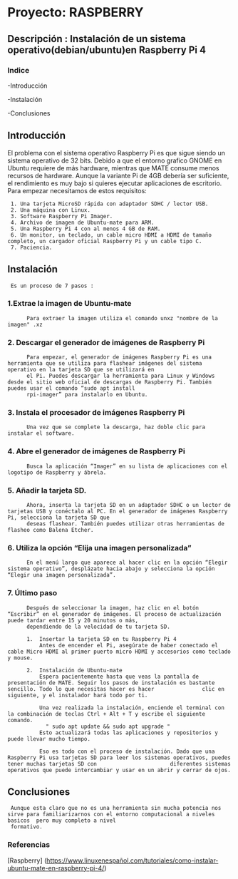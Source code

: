 # Proyecto: RASPBERRY 
## Descripción : Instalación de un sistema operativo(debian/ubuntu)en Raspberry Pi 4
### Indice
-Introducción
  

-Instalación


-Conclusiones


## Introducción
   El problema con el sistema operativo Raspberry Pi es que sigue siendo un sistema operativo de 32 bits. Debido a que el entorno grafico GNOME en Ubuntu requiere de más 
   hardware, mientras que MATE consume menos recursos de hardware. Aunque la variante Pi de 4GB debería ser suficiente, el rendimiento es muy bajo si quieres ejecutar
   aplicaciones de escritorio. Para empezar necesitamos de estos requisitos:
   
     1. Una tarjeta MicroSD rápida con adaptador SDHC / lector USB.
     2. Una máquina con Linux.
     3. Software Raspberry Pi Imager.
     4. Archivo de imagen de Ubuntu-mate para ARM.
     5. Una Raspberry Pi 4 con al menos 4 GB de RAM.
     6. Un monitor, un teclado, un cable micro HDMI a HDMI de tamaño completo, un cargador oficial Raspberry Pi y un cable tipo C.
     7. Paciencia.
     
  ## Instalación
     Es un proceso de 7 pasos :
     
   ### 1.Extrae la imagen de Ubuntu-mate
          Para extraer la imagen utiliza el comando unxz "nombre de la imagen" .xz
    
   ### 2. Descargar el generador de imágenes de Raspberry Pi
          Para empezar, el generador de imágenes Raspberry Pi es una herramienta que se utiliza para flashear imágenes del sistema operativo en la tarjeta SD que se utilizará en
          el Pi. Puedes descargar la herramienta para Linux y Windows desde el sitio web oficial de descargas de Raspberry Pi. También puedes usar el comando “sudo apt install
          rpi-imager” para instalarlo en Ubuntu.
   ### 3. Instala el procesador de imágenes Raspberry Pi
          Una vez que se complete la descarga, haz doble clic para instalar el software.
   ### 4. Abre el generador de imágenes de Raspberry Pi
          Busca la aplicación “Imager” en su lista de aplicaciones con el logotipo de Raspberry y ábrela.
   ### 5. Añadir la tarjeta SD.
          Ahora, inserta la tarjeta SD en un adaptador SDHC o un lector de tarjetas USB y conéctalo al PC. En el generador de imágenes Raspberry Pi, selecciona la tarjeta SD que
          deseas flashear. También puedes utilizar otras herramientas de flasheo como Balena Etcher.
   ### 6. Utiliza la opción “Elija una imagen personalizada”
          En el menú largo que aparece al hacer clic en la opción “Elegir sistema operativo”, desplázate hacia abajo y selecciona la opción “Elegir una imagen personalizada”.
   ### 7. Último paso
          Después de seleccionar la imagen, haz clic en el botón “Escribir” en el generador de imágenes. El proceso de actualización puede tardar entre 15 y 20 minutos o más, 
          dependiendo de la velocidad de tu tarjeta SD.

          1.  Insertar la tarjeta SD en tu Raspberry Pi 4
              Antes de encender el Pi, asegúrate de haber conectado el cable Micro HDMI al primer puerto micro HDMI y accesorios como teclado y mouse.

          2.  Instalación de Ubuntu-mate
              Espera pacientemente hasta que veas la pantalla de presentación de MATE. Seguir los pasos de instalación es bastante sencillo. Todo lo que necesitas hacer es hacer               clic en siguiente, y el instalador hará todo por ti.
              
              Una vez realizada la instalación, enciende el terminal con la combinación de teclas Ctrl + Alt + T y escribe el siguiente comando.
                " sudo apt update && sudo apt upgrade "
              Esto actualizará todas las aplicaciones y repositorios y puede llevar mucho tiempo.

              Eso es todo con el proceso de instalación. Dado que una Raspberry Pi usa tarjetas SD para leer los sistemas operativos, puedes tener muchas tarjetas SD con                       diferentes sistemas operativos que puede intercambiar y usar en un abrir y cerrar de ojos.
              
  ## Conclusiones
     Aunque esta claro que no es una herramienta sin mucha potencia nos sirve para familiarizarnos con el entorno computacional a niveles basicos  pero muy completo a nivel 
     formativo.    
              
   

### Referencias
[Raspberry] (https://www.linuxenespañol.com/tutoriales/como-instalar-ubuntu-mate-en-raspberry-pi-4/)
